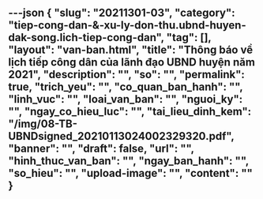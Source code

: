 ---json
{
    "slug": "20211301-03",
    "category": "tiep-cong-dan-&-xu-ly-don-thu.ubnd-huyen-dak-song.lich-tiep-cong-dan",
    "tag": [],
    "layout": "van-ban.html",
    "title": "Thông báo về lịch tiếp công dân của lãnh đạo UBND huyện năm 2021",
    "description": "",
    "so": "",
    "permalink": true,
    "trich_yeu": "",
    "co_quan_ban_hanh": "",
    "linh_vuc": "",
    "loai_van_ban": "",
    "nguoi_ky": "",
    "ngay_co_hieu_luc": "",
    "tai_lieu_dinh_kem": "/img/08-TB-UBNDsigned_20210113024002329320.pdf",
    "banner": "",
    "draft": false,
    "url": "",
    "hinh_thuc_van_ban": "",
    "ngay_ban_hanh": "",
    "so_hieu": "",
    "upload-image": "",
    "__content__": ""
}
---
